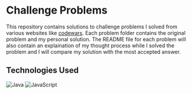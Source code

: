 # Challenge Problems

This repository contains solutions to challenge problems I solved from various websites like [codewars](codewars.com). Each problem folder contains the original problem and my personal solution. The README file for each problem will also contain an explaination of my thought process while I solved the problem and I will compare my solution with the most accepted answer. 

## Technologies Used 

![Java](https://img.shields.io/badge/Java-ED8B00?logoColor=white)
![JavaScript](https://img.shields.io/badge/-JavaScript-F7DF1E?logo=javascript&logoColor=white)